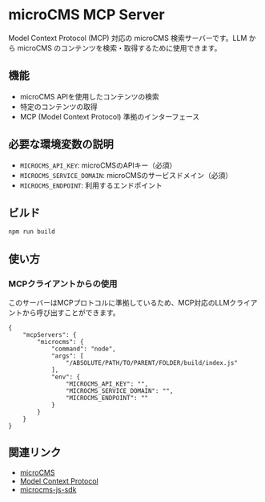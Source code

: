 # microCMS MCP Server

Model Context Protocol (MCP) 対応の microCMS 検索サーバーです。LLM から microCMS のコンテンツを検索・取得するために使用できます。

## 機能

- microCMS APIを使用したコンテンツの検索
- 特定のコンテンツの取得
- MCP (Model Context Protocol) 準拠のインターフェース


## 必要な環境変数の説明

- `MICROCMS_API_KEY`: microCMSのAPIキー（必須）
- `MICROCMS_SERVICE_DOMAIN`: microCMSのサービスドメイン（必須）
- `MICROCMS_ENDPOINT`: 利用するエンドポイント

## ビルド

```bash
npm run build
```

## 使い方

### MCPクライアントからの使用

このサーバーはMCPプロトコルに準拠しているため、MCP対応のLLMクライアントから呼び出すことができます。

```
{
    "mcpServers": {
        "microcms": {
            "command": "node",
            "args": [
                "/ABSOLUTE/PATH/TO/PARENT/FOLDER/build/index.js"
            ],
            "env": {
                "MICROCMS_API_KEY": "",
                "MICROCMS_SERVICE_DOMAIN": "",
                "MICROCMS_ENDPOINT": ""
            }
        }
    }
}
```



## 関連リンク

- [microCMS](https://microcms.io/)
- [Model Context Protocol](https://modelcontextprotocol.ai/)
- [microcms-js-sdk](https://github.com/microcmsio/microcms-js-sdk) 
